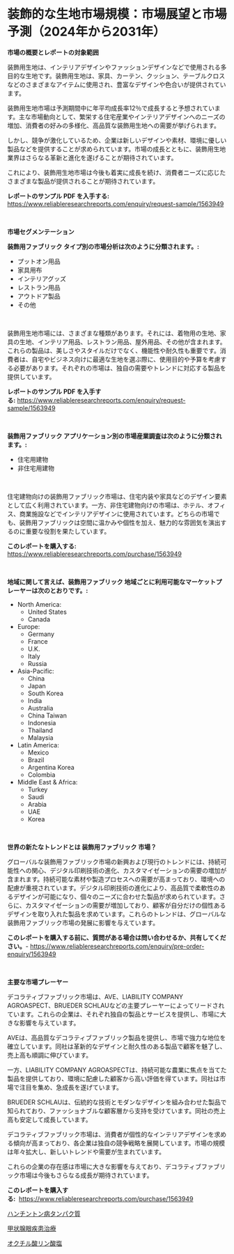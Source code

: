 <p><h1>装飾的な生地市場規模：市場展望と市場予測（2024年から2031年）</h1></p><p><strong>市場の概要とレポートの対象範囲</strong></p>
<p><p>装飾用生地は、インテリアデザインやファッションデザインなどで使用される多目的な生地です。装飾用生地は、家具、カーテン、クッション、テーブルクロスなどのさまざまなアイテムに使用され、豊富なデザインや色合いが提供されています。</p><p>装飾用生地市場は予測期間中に年平均成長率12％で成長すると予想されています。主な市場動向として、繁栄する住宅産業やインテリアデザインへのニーズの増加、消費者の好みの多様化、高品質な装飾用生地への需要が挙げられます。</p><p>しかし、競争が激化しているため、企業は新しいデザインや素材、環境に優しい製品などを提供することが求められています。市場の成長とともに、装飾用生地業界はさらなる革新と進化を遂げることが期待されています。</p><p>これにより、装飾用生地市場は今後も着実に成長を続け、消費者ニーズに応じたさまざまな製品が提供されることが期待されています。</p></p>
<p><strong>レポートのサンプル PDF を入手する:</strong> <a href="https://www.reliableresearchreports.com/enquiry/request-sample/1563949">https://www.reliableresearchreports.com/enquiry/request-sample/1563949</a></p>
<p>&nbsp;</p>
<p><strong>市場セグメンテーション</strong></p>
<p><strong>装飾用ファブリック タイプ別の市場分析は次のように分類されます。:</strong></p>
<p><ul><li>プットオン用品</li><li>家具用布</li><li>インテリアグッズ</li><li>レストラン用品</li><li>アウトドア製品</li><li>その他</li></ul></p>
<p>&nbsp;</p>
<p><p>装飾用生地市場には、さまざまな種類があります。それには、着物用の生地、家具の生地、インテリア用品、レストラン用品、屋外用品、その他が含まれます。これらの製品は、美しさやスタイルだけでなく、機能性や耐久性も重要です。消費者は、自宅やビジネス向けに最適な生地を選ぶ際に、使用目的や予算を考慮する必要があります。それぞれの市場は、独自の需要やトレンドに対応する製品を提供しています。</p></p>
<p><strong>レポートのサンプル PDF を入手する:</strong>&nbsp;<a href="https://www.reliableresearchreports.com/enquiry/request-sample/1563949">https://www.reliableresearchreports.com/enquiry/request-sample/1563949</a></p>
<p>&nbsp;</p>
<p><strong> 装飾用ファブリック アプリケーション別の市場産業調査は次のように分類されます。:</strong></p>
<p><ul><li>住宅用建物</li><li>非住宅用建物</li></ul></p>
<p>&nbsp;</p>
<p><p>住宅建物向けの装飾用ファブリック市場は、住宅内装や家具などのデザイン要素として広く利用されています。一方、非住宅建物向けの市場は、ホテル、オフィス、商業施設などでインテリアデザインに使用されています。どちらの市場でも、装飾用ファブリックは空間に温かみや個性を加え、魅力的な雰囲気を演出するのに重要な役割を果たしています。</p></p>
<p><strong>このレポートを購入する:</strong>&nbsp; <a href="https://www.reliableresearchreports.com/purchase/1563949">https://www.reliableresearchreports.com/purchase/1563949</a></p>
<p>&nbsp;</p>
<p><strong>地域に関して言えば、装飾用ファブリック 地域ごとに利用可能なマーケットプレーヤーは次のとおりです。:</strong></p>
<p><ul>
    <li>
        North America:
        <ul>
            <li>United States</li>
            <li>Canada</li>
        </ul>
    </li>
    <li>
        Europe:
        <ul>
            <li>Germany</li>
            <li>France</li>
            <li>U.K.</li>
            <li>Italy</li>
            <li>Russia</li>
        </ul>
    </li>
    <li>
        Asia-Pacific:
        <ul>
            <li>China</li>
            <li>Japan</li>
            <li>South Korea</li>
            <li>India</li>
            <li>Australia</li>
            <li>China Taiwan</li>
            <li>Indonesia</li>
            <li>Thailand</li>
            <li>Malaysia</li>
        </ul>
    </li>
    <li>
        Latin America:
        <ul>
            <li>Mexico</li>
            <li>Brazil</li>
            <li>Argentina Korea</li>
            <li>Colombia</li>
        </ul>
    </li>
    <li>
        Middle East & Africa:
        <ul>
            <li>Turkey</li>
            <li>Saudi</li>
            <li>Arabia</li>
            <li>UAE</li>
            <li>Korea</li>
        </ul>
    </li>
    </ul></p>
<p>&nbsp;</p>
<p><strong>世界の新たなトレンドとは 装飾用ファブリック 市場？</strong></p>
<p><p>グローバルな装飾用ファブリック市場の新興および現行のトレンドには、持続可能性への関心、デジタル印刷技術の進化、カスタマイゼーションの需要の増加が含まれます。持続可能な素材や製造プロセスへの需要が高まっており、環境への配慮が重視されています。デジタル印刷技術の進化により、高品質で柔軟性のあるデザインが可能になり、個々のニーズに合わせた製品が求められています。さらに、カスタマイゼーションの需要が増加しており、顧客が自分だけの個性あるデザインを取り入れた製品を求めています。これらのトレンドは、グローバルな装飾用ファブリック市場の発展に影響を与えています。</p></p>
<p><strong>このレポートを購入する前に、質問がある場合は問い合わせるか、共有してください。</strong>- <a href="https://www.reliableresearchreports.com/enquiry/pre-order-enquiry/1563949">https://www.reliableresearchreports.com/enquiry/pre-order-enquiry/1563949</a></p>
<p>&nbsp;</p>
<p><strong>主要な市場プレーヤー</strong></p>
<p><p>デコラティブファブリック市場は、AVE、LIABILITY COMPANY AGROASPECT、BRUEDER SCHLAUなどの主要プレーヤーによってリードされています。これらの企業は、それぞれ独自の製品とサービスを提供し、市場に大きな影響を与えています。</p><p>AVEは、高品質なデコラティブファブリック製品を提供し、市場で強力な地位を確立しています。同社は革新的なデザインと耐久性のある製品で顧客を魅了し、売上高も順調に伸びています。</p><p>一方、LIABILITY COMPANY AGROASPECTは、持続可能な農業に焦点を当てた製品を提供しており、環境に配慮した顧客から高い評価を得ています。同社は市場で注目を集め、急成長を遂げています。</p><p>BRUEDER SCHLAUは、伝統的な技術とモダンなデザインを組み合わせた製品で知られており、ファッショナブルな顧客層から支持を受けています。同社の売上高も安定して成長しています。</p><p>デコラティブファブリック市場は、消費者が個性的なインテリアデザインを求める傾向が高まっており、各企業は独自の競争戦略を展開しています。市場の規模は年々拡大し、新しいトレンドや需要が生まれています。</p><p>これらの企業の存在感は市場に大きな影響を与えており、デコラティブファブリック市場は今後もさらなる成長が期待されています。</p></p>
<p><strong>このレポートを購入する:</strong>&nbsp;&nbsp;<a href="https://www.reliableresearchreports.com/purchase/1563949">https://www.reliableresearchreports.com/purchase/1563949</a></p>
<p><p><a href="https://github.com/Sophiaard2003/Market-Research-Report-List-1/blob/main/95932416241.md">ハンチントン病タンパク質</a></p><p><a href="https://medium.com/@jordanilliamson678678/%E7%94%B2%E7%8A%B6%E8%85%BA%E7%9C%BC%E7%96%BE%E6%82%A3%E6%B2%BB%E7%99%82%E5%B8%82%E5%A0%B4-%E3%82%BF%E3%82%A4%E3%83%97-%E7%94%A8%E9%80%94-%E3%81%8A%E3%82%88%E3%81%B3%E5%9C%B0%E7%90%86%E3%81%AB%E3%82%88%E3%82%8B%E5%8C%85%E6%8B%AC%E7%9A%84%E8%A9%95%E4%BE%A1-ca28cecc545b">甲状腺眼疾患治療</a></p><p><a href="https://medium.com/@billyarton5656871/%E3%82%AA%E3%82%AF%E3%83%81%E3%83%AB%E9%85%B8%E3%83%AA%E3%83%B3%E9%85%B8%E5%B8%82%E5%A0%B4-%E5%B8%82%E5%A0%B4cagr-%E5%B8%82%E5%A0%B4%E3%83%88%E3%83%AC%E3%83%B3%E3%83%89-%E6%88%90%E9%95%B7%E6%88%A6%E7%95%A5%E3%81%AB%E9%96%A2%E3%81%99%E3%82%8B%E6%B4%9E%E5%AF%9F-568a1f5a3189">オクチル酸リン酸塩</a></p></p>